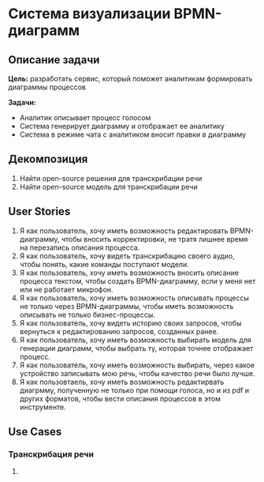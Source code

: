 # Система визуализации BPMN-диаграмм

## Описание задачи 
**Цель:** разработать сервис, который поможет аналитикам формировать диаграммы процессов

**Задачи:**
* Аналитик описывает процесс голосом
* Система генерирует диаграмму и отображает ее аналитику
* Система в режиме чата с аналитиком вносит правки в диаграмму

## Декомпозиция 

1. Найти open-source решения для транскрибации речи
2. Найти open-source модель для транскрибации речи

## User Stories 

1. Я как пользователь, хочу иметь возможность редактировать BPMN-диаграмму, чтобы вносить корректировки, не тратя лишнее время на перезапись описания процесса.
2. Я как пользователь, хочу видеть транскрибацию своего аудио, чтобы понять, какие команды поступают модели.
3. Я как пользователь, хочу иметь возможность вносить описание процесса текстом, чтобы создать BPMN-диаграмму, если у меня нет или не работает микрофон.
4. Я как пользователь, хочу иметь возможность описывать процессы не только через BPMN-диаграммы, чтобы иметь возможность описывать не только бизнес-процессы.
5. Я как пользователь, хочу видеть историю своих запросов, чтобы вернуться к редактированию запросов, созданных ранее.
6. Я как пользователь, хочу иметь возможность выбирать модель для генерации диаграмм, чтобы выбрать ту, которая точнее отображает процесс.
7. Я как пользователь, хочу иметь возможность выбирать, через какое устройство записывать мою речь, чтобы качество речи было лучше.
8. Я как пользовтаель, хочу иметь возможность редактирвать диагрмму, полученную не только при помощи голоса, но и из pdf и других форматов, чтобы вести описания процессов в этом инструменте.

## Use Cases

### Транскрибация речи

1. 

